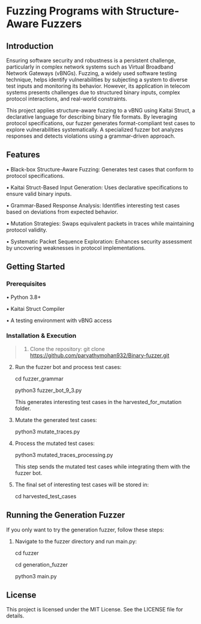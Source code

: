 # Fuzzing Programs with Structure-Aware Fuzzers

## Introduction
Ensuring software security and robustness is a persistent challenge, particularly in complex network systems such as Virtual Broadband Network Gateways (vBNGs). Fuzzing, a widely used software testing technique, helps identify vulnerabilities by subjecting a system to diverse test inputs and monitoring its behavior. However, its application in telecom systems presents challenges due to structured binary inputs, complex protocol interactions, and real-world constraints.

This project applies structure-aware fuzzing to a vBNG using Kaitai Struct, a declarative language for describing binary file formats. By leveraging protocol specifications, our fuzzer generates format-compliant test cases to explore vulnerabilities systematically. A specialized fuzzer bot analyzes responses and detects violations using a grammar-driven approach.

## Features
• Black-box Structure-Aware Fuzzing: Generates test cases that conform to protocol specifications.

• Kaitai Struct-Based Input Generation: Uses declarative specifications to ensure valid binary inputs.

• Grammar-Based Response Analysis: Identifies interesting test cases based on deviations from expected behavior.

• Mutation Strategies: Swaps equivalent packets in traces while maintaining protocol validity.

• Systematic Packet Sequence Exploration: Enhances security assessment by uncovering weaknesses in protocol implementations.

## Getting Started

### Prerequisites

• Python 3.8+

• Kaitai Struct Compiler

• A testing environment with vBNG access

### Installation & Execution

> 1. Clone the repository: git clone https://github.com/parvathymohan932/Binary-fuzzer.git

2. Run the fuzzer bot and process test cases:

    cd fuzzer_grammar

    python3 fuzzer_bot_9_3.py

   This generates interesting test cases in the harvested_for_mutation folder.

4. Mutate the generated test cases:

    python3 mutate_traces.py

6. Process the mutated test cases:

    python3 mutated_traces_processing.py

   This step sends the mutated test cases while integrating them with the fuzzer bot.

8. The final set of interesting test cases will be stored in:

    cd harvested_test_cases

## Running the Generation Fuzzer

If you only want to try the generation fuzzer, follow these steps:

1. Navigate to the fuzzer directory and run main.py:

    cd fuzzer

    cd generation_fuzzer

     python3 main.py

## License

This project is licensed under the MIT License. See the LICENSE file for details.

